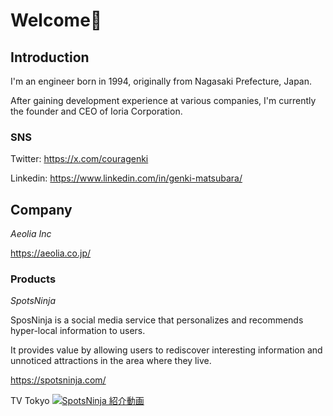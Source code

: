 # Welcome👋

## Introduction
I'm an engineer born in 1994, originally from Nagasaki Prefecture, Japan.

After gaining development experience at various companies, I'm currently the founder and CEO of Ioria Corporation.

### SNS
Twitter: https://x.com/couragenki

Linkedin: https://www.linkedin.com/in/genki-matsubara/

## Company
*Aeolia Inc*

https://aeolia.co.jp/

### Products
*SpotsNinja*

SposNinja is a social media service that personalizes and recommends hyper-local information to users.

It provides value by allowing users to rediscover interesting information and unnoticed attractions in the area where they live.

https://spotsninja.com/

TV Tokyo
[![SpotsNinja 紹介動画](https://img.youtube.com/vi/6DxUdHK4zfA/0.jpg)](https://www.youtube.com/watch?v=6DxUdHK4zfA)
